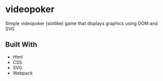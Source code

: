 # videopoker
<p>Simple videopoker (slotlike) game that displays graphics using DOM and SVG<p>
<h2>Built With</h2>
<ul>
  <li>Html</li>
  <li>CSS</li>
  <li>SVG</li>
  <li>Webpack</li>
</ul>
